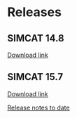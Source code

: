 # Releases

## SIMCAT 14.8

[Download link](https://github.com/DEFRA/simcat/raw/main/executables/Files/Simcat_148_Master.zip)

## SIMCAT 15.7

[Download link](https://github.com/DEFRA/simcat/raw/main/executables/Files/Simcat_157_Master.zip)

[Release notes to date](https://github.com/DEFRA/simcat/raw/main/executables/ReleaseNotes/20230412_release_notes.pdf)

